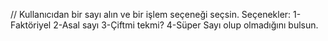 // Kullanıcıdan bir sayı alın ve bir işlem seçeneği seçsin. Seçenekler: 1-Faktöriyel 2-Asal sayı 3-Çiftmi tekmi? 4-Süper Sayı olup olmadığını bulsun.
